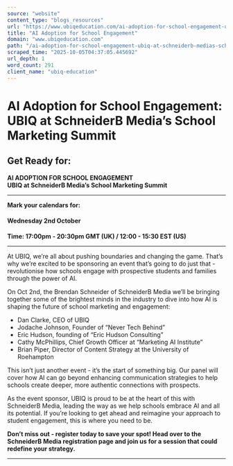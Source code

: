 ```yaml
---
source: "website"
content_type: "blogs_resources"
url: "https://www.ubiqeducation.com/ai-adoption-for-school-engagement-ubiq-at-schneiderb-medias-school-marketing-summit"
title: "AI Adoption for School Engagement"
domain: "www.ubiqeducation.com"
path: "/ai-adoption-for-school-engagement-ubiq-at-schneiderb-medias-school-marketing-summit"
scraped_time: "2025-10-05T04:37:05.445692"
url_depth: 1
word_count: 291
client_name: "ubiq-education"
---
```


# AI Adoption for School Engagement: UBIQ at SchneiderB Media’s School Marketing Summit

## Get Ready for:

**AI ADOPTION FOR SCHOOL ENGAGEMENT**  
**UBIQ at SchneiderB Media’s School Marketing Summit**

* * *

**Mark your calendars for:**

#### Wednesday 2nd October

**Time: 17:00pm - 20:30pm GMT (UK) / 12:00 - 15:30 EST (US)**

* * *

At UBIQ, we’re all about pushing boundaries and changing the game. That’s why we’re excited to be sponsoring an event that’s going to do just that - revolutionise how schools engage with prospective students and families through the power of AI.

On Oct 2nd, the Brendan Schneider of SchneiderB Media we’ll be bringing together some of the brightest minds in the industry to dive into how AI is shaping the future of school marketing and engagement:

*   Dan Clarke, CEO of UBIQ  
*   Jodache Johnson, Founder of “Never Tech Behind”  
*   Eric Hudson, founding of “Eric Hudson Consulting”  
*   Cathy McPhillips, Chief Growth Officer at “Marketing AI Institute”  
*   Brian Piper, Director of Content Strategy at the University of Roehampton  

This isn’t just another event - it’s the start of something big. Our panel will cover how AI can go beyond enhancing communication strategies to help schools create deeper, more authentic connections with prospects.

As the event sponsor, UBIQ is proud to be at the heart of this with SchneiderB Media, leading the way as we help schools embrace AI and all its potential. If you’re looking to get ahead and reimagine your approach to student engagement, this is where you need to be.

**Don’t miss out - register today to save your spot! Head over to the SchneiderB Media registration page and join us for a session that could redefine your strategy.**  

* * *